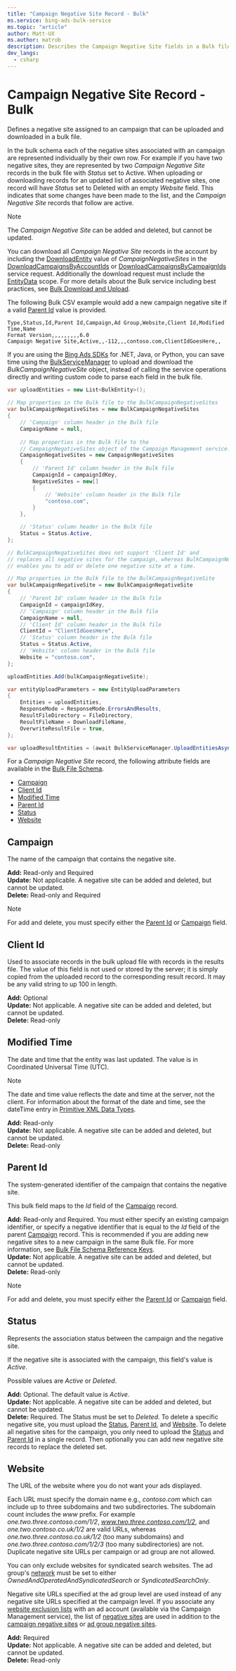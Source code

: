 ```yaml
---
title: "Campaign Negative Site Record - Bulk"
ms.service: bing-ads-bulk-service
ms.topic: "article"
author: Matt-UX
ms.author: matrob
description: Describes the Campaign Negative Site fields in a Bulk file.
dev_langs:
  - csharp
---
```

# Campaign Negative Site Record - Bulk
Defines a negative site assigned to an campaign that can be uploaded and downloaded in a bulk file.

In the bulk schema each of the negative sites associated with an campaign are represented individually by their own row. For example if you have two negative sites, they are represented by two *Campaign Negative Site* records in the bulk file with *Status* set to Active. When uploading or downloading records for an updated list of associated negative sites, one record will have *Status* set to Deleted with an empty *Website* field. This indicates that some changes have been made to the list, and the *Campaign Negative Site* records that follow are active.

> [!NOTE]
> The *Campaign Negative Site* can be added and deleted, but cannot be updated.

You can download all *Campaign Negative Site* records in the account by including the [DownloadEntity](downloadentity.md) value of *CampaignNegativeSites* in the [DownloadCampaignsByAccountIds](downloadcampaignsbyaccountids.md) or [DownloadCampaignsByCampaignIds](downloadcampaignsbycampaignids.md) service request. Additionally the download request must include the [EntityData](datascope.md#entitydata) scope. For more details about the Bulk service including best practices, see [Bulk Download and Upload](../guides/bulk-download-upload.md).

The following Bulk CSV example would add a new campaign negative site if a valid [Parent Id](#parentid) value is provided. 

```csv
Type,Status,Id,Parent Id,Campaign,Ad Group,Website,Client Id,Modified Time,Name
Format Version,,,,,,,,,6.0
Campaign Negative Site,Active,,-112,,,contoso.com,ClientIdGoesHere,,
```

If you are using the [Bing Ads SDKs](../guides/client-libraries.md) for .NET, Java, or Python, you can save time using the [BulkServiceManager](../guides/sdk-bulk-service-manager.md) to upload and download the *BulkCampaignNegativeSite* object, instead of calling the service operations directly and writing custom code to parse each field in the bulk file. 

```csharp
var uploadEntities = new List<BulkEntity>();
	
// Map properties in the Bulk file to the BulkCampaignNegativeSites
var bulkCampaignNegativeSites = new BulkCampaignNegativeSites
{
    // 'Campaign' column header in the Bulk file
    CampaignName = null,
                
    // Map properties in the Bulk file to the 
    // CampaignNegativeSites object of the Campaign Management service.
    CampaignNegativeSites = new CampaignNegativeSites
    {
        // 'Parent Id' column header in the Bulk file
        CampaignId = campaignIdKey,
        NegativeSites = new[]
        {
            // 'Website' column header in the Bulk file
            "contoso.com",
        }
    },

    // 'Status' column header in the Bulk file
    Status = Status.Active,
};

// BulkCampaignNegativeSites does not support 'Client Id' and
// replaces all negative sites for the campaign, whereas BulkCampaignNegativeSite
// enables you to add or delete one negative site at a time.

// Map properties in the Bulk file to the BulkCampaignNegativeSite
var bulkCampaignNegativeSite = new BulkCampaignNegativeSite
{
    // 'Parent Id' column header in the Bulk file
    CampaignId = campaignIdKey,
    // 'Campaign' column header in the Bulk file
    CampaignName = null,
    // 'Client Id' column header in the Bulk file
    ClientId = "ClientIdGoesHere",
    // 'Status' column header in the Bulk file
    Status = Status.Active,
    // 'Website' column header in the Bulk file
    Website = "contoso.com",
};

uploadEntities.Add(bulkCampaignNegativeSite);

var entityUploadParameters = new EntityUploadParameters
{
    Entities = uploadEntities,
    ResponseMode = ResponseMode.ErrorsAndResults,
    ResultFileDirectory = FileDirectory,
    ResultFileName = DownloadFileName,
    OverwriteResultFile = true,
};

var uploadResultEntities = (await BulkServiceManager.UploadEntitiesAsync(entityUploadParameters)).ToList();
```

For a *Campaign Negative Site* record, the following attribute fields are available in the [Bulk File Schema](bulk-file-schema.md). 

- [Campaign](#campaign)
- [Client Id](#clientid)
- [Modified Time](#modifiedtime)
- [Parent Id](#parentid)
- [Status](#status)
- [Website](#website)

## <a name="campaign"></a>Campaign
The name of the campaign that contains the negative site.

**Add:** Read-only and Required  
**Update:** Not applicable. A negative site can be added and deleted, but cannot be updated.  
**Delete:** Read-only and Required  

> [!NOTE]
> For add and delete, you must specify either the [Parent Id](#parentid) or [Campaign](#campaign) field.

## <a name="clientid"></a>Client Id
Used to associate records in the bulk upload file with records in the results file. The value of this field is not used or stored by the server; it is simply copied from the uploaded record to the corresponding result record. It may be any valid string to up 100 in length.

**Add:** Optional  
**Update:** Not applicable. A negative site can be added and deleted, but cannot be updated.    
**Delete:** Read-only  

## <a name="modifiedtime"></a>Modified Time
The date and time that the entity was last updated. The value is in Coordinated Universal Time (UTC).

> [!NOTE]
> The date and time value reflects the date and time at the server, not the client. For information about the format of the date and time, see the dateTime entry in [Primitive XML Data Types](https://go.microsoft.com/fwlink/?linkid=859198).

**Add:** Read-only  
**Update:** Not applicable. A negative site can be added and deleted, but cannot be updated.  
**Delete:** Read-only  

## <a name="parentid"></a>Parent Id
The system-generated identifier of the campaign that contains the negative site.

This bulk field maps to the *Id* field of the [Campaign](campaign.md) record.

**Add:** Read-only and Required. You must either specify an existing campaign identifier, or specify a negative identifier that is equal to the *Id* field of the parent [Campaign](campaign.md) record. This is recommended if you are adding new negative sites to a new campaign in the same Bulk file. For more information, see [Bulk File Schema Reference Keys](../bulk-service/bulk-file-schema.md#referencekeys).  
**Update:** Not applicable. A negative site can be added and deleted, but cannot be updated.  
**Delete:** Read-only  

> [!NOTE]
> For add and delete, you must specify either the [Parent Id](#parentid) or [Campaign](#campaign) field.

## <a name="status"></a>Status
Represents the association status between the campaign and the negative site.

If the negative site is associated with the campaign, this  field's value is *Active*.

Possible values are *Active* or *Deleted*. 

**Add:** Optional. The default value is *Active*.  
**Update:** Not applicable. A negative site can be added and deleted, but cannot be updated.    
**Delete:** Required. The Status must be set to *Deleted*. To delete a specific negative site, you must upload the [Status](#status), [Parent Id](#parentid), and [Website](#website). To delete all negative sites for the campaign, you only need to upload the [Status](#status) and [Parent Id](#parentid) in a single record. Then optionally you can add new negative site records to replace the deleted set. 

## <a name="website"></a>Website
The URL of the website where you do not want your ads displayed.

Each URL must specify the domain name e.g., *contoso.com* which can include up to three subdomains and two subdirectories. The subdomain count includes the *www* prefix. For example *one.two.three.contoso.com/1/2*, *www.two.three.contoso.com/1/2*, and *one.two.contoso.co.uk/1/2* are valid URLs, whereas *one.two.three.contoso.co.uk/1/2* (too many subdomains) and *one.two.three.contoso.com/1/2/3* (too many subdirectories) are not. Duplicate negative site URLs per campaign or ad group are not allowed.

You can only exclude websites for syndicated search websites. The ad group's [network](ad-group.md#networkdistribution) must be set to either *OwnedAndOperatedAndSyndicatedSearch* or *SyndicatedSearchOnly*. 

Negative site URLs specified at the ad group level are used instead of any negative site URLs specified at the campaign level. If you associate any [website exclusion lists](../campaign-management-service/placementexclusionlist.md) with an ad account (available via the Campaign Management service), the list of [negative sites](../campaign-management-service/negativesite.md) are used in addition to the [campaign negative sites](campaign-negative-site.md) or [ad group negative sites](ad-group-negative-site.md).  

**Add:** Required  
**Update:** Not applicable. A negative site can be added and deleted, but cannot be updated.    
**Delete:** Read-only

